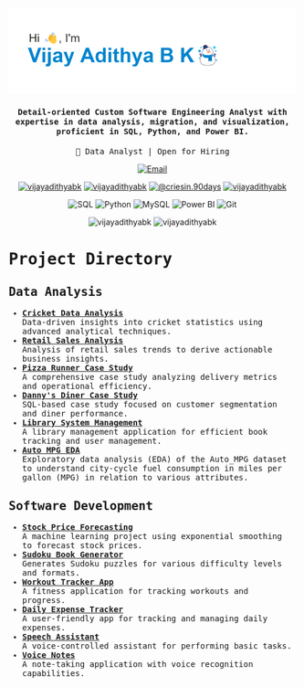 <div align="center">
  <img src="https://github.com/VijayAdithyaBK/VijayAdithyaBK/blob/main/header.png" alt="banner that says I'm Vijay Adithya B K">
  <h4><samp>Detail-oriented Custom Software Engineering Analyst with expertise in data analysis, migration, and visualization, proficient in SQL, Python, and Power BI.</samp></h4>
  <p><samp>🚀 Data Analyst | Open for Hiring</samp></p>
  <p>
    <a href="mailto:vijayadithyabk@outlook.com">
      <img src="https://img.shields.io/badge/Email-vijayadithyabk%40outlook.com-red?style=for-the-badge&logo=gmail" alt="Email">
    </a>
  </p>
  <p>
    <a href="https://linkedin.com/in/vijayadithyabk" target="blank"><img src="https://raw.githubusercontent.com/rahuldkjain/github-profile-readme-generator/master/src/images/icons/Social/linked-in-alt.svg" alt="vijayadithyabk" height="30" width="40" /></a>
    <a href="https://www.leetcode.com/vijayadithyabk" target="blank"><img src="https://raw.githubusercontent.com/rahuldkjain/github-profile-readme-generator/master/src/images/icons/Social/leet-code.svg" alt="vijayadithyabk" height="30" width="40" /></a>
    <a href="https://medium.com/@criesin.90days" target="blank"><img src="https://raw.githubusercontent.com/rahuldkjain/github-profile-readme-generator/master/src/images/icons/Social/medium.svg" alt="@criesin.90days" height="30" width="40" /></a>
    <a href="https://www.hackerrank.com/vijayadithyabk" target="blank"><img src="https://raw.githubusercontent.com/rahuldkjain/github-profile-readme-generator/master/src/images/icons/Social/hackerrank.svg" alt="vijayadithyabk" height="30" width="40" /></a>
  </p>
</div>

<div align="center">
  <p>
    <img src="https://img.shields.io/badge/sql-%234479A1.svg?style=for-the-badge&logo=sql&logoColor=white" alt="SQL" height="30">
    <img src="https://img.shields.io/badge/python-3670A0?style=for-the-badge&logo=python&logoColor=ffdd54" alt="Python" height="30">
    <img src="https://img.shields.io/badge/mysql-%234479A1.svg?style=for-the-badge&logo=mysql&logoColor=white" alt="MySQL" height="30">
    <img src="https://img.shields.io/badge/power_bi-%23F2C811.svg?style=for-the-badge&logo=powerbi&logoColor=black" alt="Power BI" height="30">
<!--     <img src="https://img.shields.io/badge/typescript-%23007ACC.svg?style=for-the-badge&logo=typescript&logoColor=white" alt="TypeScript" height="30">
    <img src="https://img.shields.io/badge/angular-%23DD0031.svg?style=for-the-badge&logo=angular&logoColor=white" alt="Angular" height="30">
    <img src="https://img.shields.io/badge/react-%2320232a.svg?style=for-the-badge&logo=react&logoColor=%2361DAFB" alt="React" height="30"> -->
    <img src="https://img.shields.io/badge/git-%23F05032.svg?style=for-the-badge&logo=git&logoColor=white" alt="Git" height="30">
  </p>
</div>

<!--<h1><samp>Featured</samp></h1>
<div align="center">
  <a href="https://vijayadithyabk.github.io/AngularPortfolio/home">
    <img src="https://img.shields.io/badge/Angular%20Portfolio-Explore🪐-ff69b4?style=for-the-badge" alt="Angular Portfolio">
  </a>
  <a href="https://github.com/VijayAdithyaBK/StockPriceForecasting">
    <img src="https://img.shields.io/badge/Stock%20Price%20Forecasting-Discover📈-ffd700?style=for-the-badge" alt="Stock Price Forecasting using Exponential Smoothing">
  </a>
  <a href="https://vijayadithyabk.github.io/Colors-Palletes/">
    <img src="https://img.shields.io/badge/Colors--Palettes%20Nebula-Experience💫-blue?style=for-the-badge" alt="Colors-Palettes Nebula">
  </a>
  <a href="https://github.com/VijayAdithyaBK/DailyExpenseTracker">
    <img src="https://img.shields.io/badge/Daily%20Expense%20Tracker-Check%20It%20Out🧾-orange?style=for-the-badge" alt="Daily Expense Tracker">
  </a>
  <a href="https://vijayadithyabk.github.io/WeatherApp">
    <img src="https://img.shields.io/badge/Weather%20Interstellar%20App-View🌦️-9cf?style=for-the-badge" alt="Weather Interstellar App">
  </a>
  <a href="https://github.com/VijayAdithyaBK/voice_notes">
    <img src="https://img.shields.io/badge/Voice%20Notes-Take%20Notes🎙️-red?style=for-the-badge" alt="Voice Notes">
  </a>
</div>-->

<div align="center">
  <img  src="https://github-readme-stats.vercel.app/api/top-langs/?username=VijayAdithyabk&theme=default&hide_border=true&include_all_commits=true&count_private=true&layout=compact" alt="vijayadithyabk" height="200vh"/>
  <img  src="https://github-readme-stats.vercel.app/api?username=VijayAdithyabk&theme=default&hide_border=true&include_all_commits=true&count_private=true" alt="vijayadithyabk" height="200vh"/>
</div>

<div>
   <samp><h1>Project Directory</h1>
<!--     <p>Explore my GitHub projects, each showcasing my skills in data analysis, web development, and software engineering.</p> -->
    <h2>Data Analysis</h2>
    <ul>
        <li><a href="https://github.com/VijayAdithyaBK/Cricket_Data_Analysis" target="_blank"><strong>Cricket Data Analysis</strong></a><br> Data-driven insights into cricket statistics using advanced analytical techniques.</li>
        <li><a href="https://github.com/VijayAdithyaBK/Retail_Sales" target="_blank"><strong>Retail Sales Analysis</strong></a><br> Analysis of retail sales trends to derive actionable business insights.</li>
        <li><a href="https://github.com/VijayAdithyaBK/Pizza_Runner_Case_Study" target="_blank"><strong>Pizza Runner Case Study</strong></a><br> A comprehensive case study analyzing delivery metrics and operational efficiency.</li>
        <li><a href="https://github.com/VijayAdithyaBK/Dannys_Diner_Case_Study" target="_blank"><strong>Danny's Diner Case Study</strong></a><br> SQL-based case study focused on customer segmentation and diner performance.</li>
        <li><a href="https://github.com/VijayAdithyaBK/Library-System-Management" target="_blank"><strong>Library System Management</strong></a><br> A library management application for efficient book tracking and user management.</li>
        <li><a href="https://github.com/VijayAdithyaBK/Auto_MPG_Dataset_EDA" target="_blank"><strong>Auto MPG EDA</strong></a><br> Exploratory data analysis (EDA) of the Auto_MPG dataset to understand city-cycle fuel consumption in miles per gallon (MPG) in relation to various attributes.</li>
    </ul>
    <h2>Software Development</h2>
    <ul>
        <li><a href="https://github.com/VijayAdithyaBK/StockPriceForecasting" target="_blank"><strong>Stock Price Forecasting</strong></a><br> A machine learning project using exponential smoothing to forecast stock prices.</li>
        <li><a href="https://github.com/VijayAdithyaBK/SudokuBookGenerator" target="_blank"><strong>Sudoku Book Generator</strong></a><br> Generates Sudoku puzzles for various difficulty levels and formats.</li>
        <li><a href="https://github.com/VijayAdithyaBK/workout_tracker_app" target="_blank"><strong>Workout Tracker App</strong></a><br> A fitness application for tracking workouts and progress.</li>
        <li><a href="https://github.com/VijayAdithyaBK/DailyExpenseTracker" target="_blank"><strong>Daily Expense Tracker</strong></a><br> A user-friendly app for tracking and managing daily expenses.</li>
        <li><a href="https://github.com/VijayAdithyaBK/speech_assistant" target="_blank"><strong>Speech Assistant</strong></a><br> A voice-controlled assistant for performing basic tasks.</li>
        <li><a href="https://github.com/VijayAdithyaBK/voice_notes" target="_blank"><strong>Voice Notes</strong></a><br> A note-taking application with voice recognition capabilities.</li>
    </ul></samp>
</div>
   
